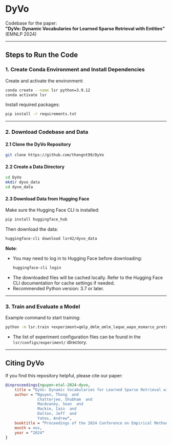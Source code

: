 # DyVo

Codebase for the paper:  
**"DyVo: Dynamic Vocabularies for Learned Sparse Retrieval with Entities"**  
(EMNLP 2024)

---

## Steps to Run the Code

### 1. Create Conda Environment and Install Dependencies

Create and activate the environment:
```bash
conda create --name lsr python=3.9.12
conda activate lsr
```

Install required packages:
```bash
pip install -r requirements.txt
```

---

### 2. Download Codebase and Data

#### 2.1 Clone the DyVo Repository
```bash
git clone https://github.com/thongnt99/DyVo
```

#### 2.2 Create a Data Directory
```bash
cd DyVo
mkdir dyvo_data
cd dyvo_data
```

#### 2.3 Download Data from Hugging Face

Make sure the Hugging Face CLI is installed:
```bash
pip install huggingface_hub
```

Then download the data:
```bash
huggingface-cli download lsr42/dyvo_data
```

**Note**:  
- You may need to log in to Hugging Face before downloading:
  ```bash
  huggingface-cli login
  ```
- The downloaded files will be cached locally. Refer to the Hugging Face CLI documentation for cache settings if needed.
- Recommended Python version: 3.7 or later.

---

### 3. Train and Evaluate a Model

Example command to start training:
```bash
python -m lsr.train +experiment=qmlp_dmlm_emlm_laque_wapo_msmarco_pretrained_inparsv2_monot53b_distillation_l1_0.0_0.001_entw_0.05.yaml training_arguments.fp16=True
```

- The list of experiment configuration files can be found in the `lsr/configs/experiment/` directory.

---

## Citing DyVo

If you find this repository helpful, please cite our paper:

```bibtex
@inproceedings{nguyen-etal-2024-dyvo,
    title = "DyVo: Dynamic Vocabularies for Learned Sparse Retrieval with Entities",
    author = "Nguyen, Thong  and
              Chatterjee, Shubham  and
              MacAvaney, Sean  and
              Mackie, Iain  and
              Dalton, Jeff  and
              Yates, Andrew",
    booktitle = "Proceedings of the 2024 Conference on Empirical Methods in Natural Language Processing",
    month = nov,
    year = "2024"
}
```
